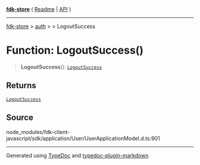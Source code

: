 [**fdk-store**](../../../README.md) ( [Readme](../../../README.md) \| [API](../../../API.md) )

---

[fdk-store](../../../API.md) > [auth](../../README.md) > [<internal>](../README.md) > LogoutSuccess

# Function: LogoutSuccess()

> **LogoutSuccess**(): [`LogoutSuccess`](../type-aliases/type-alias.LogoutSuccess.md)

## Returns

[`LogoutSuccess`](../type-aliases/type-alias.LogoutSuccess.md)

## Source

node_modules/fdk-client-javascript/sdk/application/User/UserApplicationModel.d.ts:901

---

Generated using [TypeDoc](https://typedoc.org/) and [typedoc-plugin-markdown](https://www.npmjs.com/package/typedoc-plugin-markdown)
